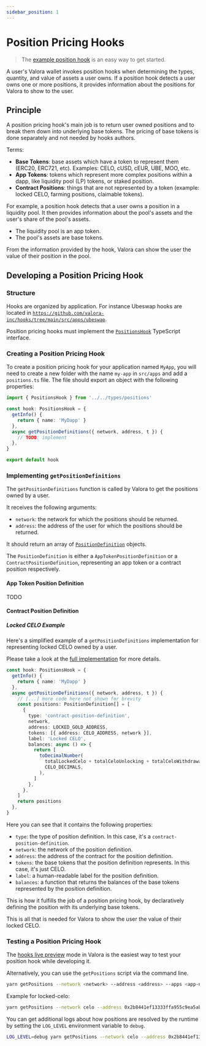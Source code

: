 ```yaml
---
sidebar_position: 1
---
```


# Position Pricing Hooks

> The [example position hook](https://github.com/valora-inc/hooks/blob/master/src/apps/example/positions.ts) is an easy way to get started.

A user's Valora wallet invokes position hooks when determining the types, quantity, and value of assets a user owns. If a position hook detects a user owns one or more positions, it provides information about the positions for Valora to show to the user.

## Principle

A position pricing hook's main job is to return user owned positions and to break them down into underlying base tokens. The pricing of base tokens is done separately and not needed by hooks authors.

Terms:

- **Base Tokens**: base assets which have a token to represent them (ERC20, ERC721, etc). Examples: CELO, cUSD, cEUR, UBE, MOO, etc.
- **App Tokens**: tokens which represent more complex positions within a dapp, like liquidity pool (LP) tokens, or staked position.
- **Contract Positions**: things that are not represented by a token (example: locked CELO, farming positions, claimable tokens).

For example, a position hook detects that a user owns a position in a liquidity pool. It then provides information about the pool's assets and the user's share of the pool's assets.

- The liquidity pool is an app token.
- The pool's assets are base tokens.

From the information provided by the hook, Valora can show the user the value of their position in the pool.

## Developing a Position Pricing Hook

### Structure

Hooks are organized by application. For instance Ubeswap hooks are located in [`https://github.com/valora-inc/hooks/tree/main/src/apps/ubeswap`](https://github.com/valora-inc/hooks/tree/main/src/apps/ubeswap).

Position pricing hooks must implement the [`PositionsHook`](https://github.com/valora-inc/hooks/blob/main/src/types/positions.ts) TypeScript interface.

### Creating a Position Pricing Hook

To create a position pricing hook for your application named `MyApp`, you will need to create a new folder with the name `my-app` in `src/apps` and add a `positions.ts` file. The file should export an object with the following properties:

```ts
import { PositionsHook } from '../../types/positions'

const hook: PositionsHook = {
  getInfo() {
    return { name: 'MyDapp' }
  },
  async getPositionDefinitions({ network, address, t }) {
    // TODO: implement
  },
}

export default hook
```

### Implementing `getPositionDefinitions`

The `getPositionDefinitions` function is called by Valora to get the positions owned by a user.

It receives the following arguments:

- `network`: the network for which the positions should be returned.
- `address`: the address of the user for which the positions should be returned.

It should return an array of [`PositionDefinition`](https://github.com/valora-inc/hooks/blob/main/src/types/positions.ts) objects.

The `PositionDefinition` is either a `AppTokenPositionDefinition` or a `ContractPositionDefinition`, representing an app token or a contract position respectively.

#### App Token Position Definition

TODO

#### Contract Position Definition

##### Locked CELO Example

Here's a simplified example of a `getPositionDefinitions` implementation for representing locked CELO owned by a user.

Please take a look at the [full implementation](https://github.com/valora-inc/hooks/blob/main/src/apps/locked-celo/positions.ts) for more details.

```ts
const hook: PositionsHook = {
  getInfo() {
    return { name: 'MyDapp' }
  },
  async getPositionDefinitions({ network, address, t }) {
    // [...] more code here not shown for brevity
    const positions: PositionDefinition[] = [
      {
        type: 'contract-position-definition',
        network,
        address: LOCKED_GOLD_ADDRESS,
        tokens: [{ address: CELO_ADDRESS, network }],
        label: 'Locked CELO',
        balances: async () => {
          return [
            toDecimalNumber(
              totalLockedCelo + totalCeloUnlocking + totalCeloWithdrawable,
              CELO_DECIMALS,
            ),
          ]
        },
      },
    ]
    return positions
  },
}
```

Here you can see that it contains the following properties:

- `type`: the type of position definition. In this case, it's a `contract-position-definition`.
- `network`: the network of the position definition.
- `address`: the address of the contract for the position definition.
- `tokens`: the base tokens that the position definition represents. In this case, it's just CELO.
- `label`: a human-readable label for the position definition.
- `balances`: a function that returns the balances of the base tokens represented by the position definition.

This is how it fulfills the job of a position pricing hook, by declaratively defining the position with its underlying base tokens.

This is all that is needed for Valora to show the user the value of their locked CELO.

### Testing a Position Pricing Hook

The [hooks live preview](../live-preview.md) mode in Valora is the easiest way to test your position hook while developing it.

Alternatively, you can use the `getPositions` script via the command line.

```sh
yarn getPositions --network <network> --address <address> --apps <app-name>[,<app-name2>]
```

Example for locked-celo:

```sh
yarn getPositions --network celo --address 0x2b8441ef13333ffa955c9ea5ab5b3692da95260d --apps locked-celo
```

You can get additional logs about how positions are resolved by the runtime by setting the `LOG_LEVEL` environment variable to `debug`.

```sh
LOG_LEVEL=debug yarn getPositions --network celo --address 0x2b8441ef13333ffa955c9ea5ab5b3692da95260d --apps locked-celo
```
